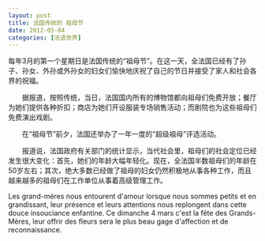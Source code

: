 ```yaml
---
layout: post
title: 法国传统的 祖母节
date: 2012-05-04
categories: [法语世界]  
---
```


每年3月的第一个星期日是法国传统的“祖母节”。在这一天，全法国已经有了孙子、孙女、外孙或外孙女的妇女们愉快地庆祝了自己的节日并接受了家人和社会各界的祝福。

　　据报道，按照传统，当日，法国国内所有的博物馆都向祖母们免费开放；餐厅为她们提供各种折扣；商店为她们开设服装专场销售活动；而剧院也为这些祖母们免费演出戏剧。

　　在“祖母节”前夕，法国还举办了一年一度的“超级祖母”评选活动。

　　报道说，法国政府有关部门的统计显示，当代社会里，祖母们的社会定位已经发生很大变化：首先，她们的年龄大幅年轻化。现在，全法国半数祖母们的年龄在50岁左右；其次，绝大多数已经做了祖母的妇女仍然积极地从事各种工作，而且越来越多的祖母们在工作单位从事着高级管理工作。

Les grand-mères nous entourent d'amour lorsque nous sommes petits et en grandissant, leur présence et leurs attentions nous replongent dans cette douce insouciance enfantine. Ce dimanche 4 mars c'est la fête des Grands-Mères, leur offrir des fleurs sera le plus beau gage d'affection et de reconnaissance.
